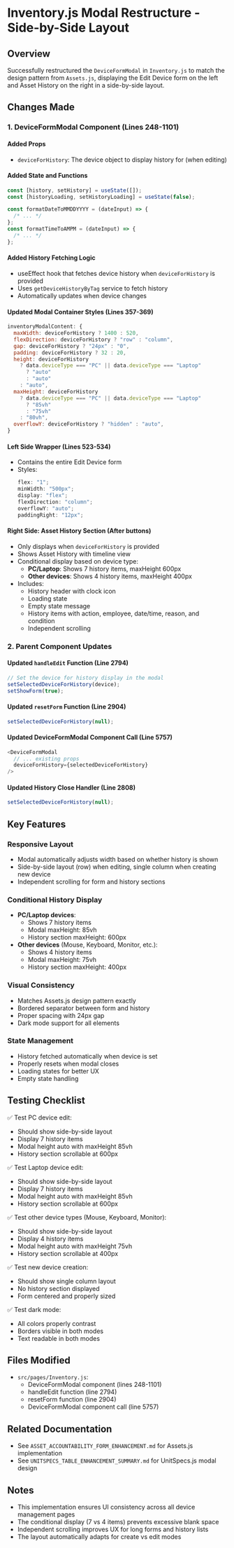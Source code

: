 # Inventory.js Modal Restructure - Side-by-Side Layout

## Overview

Successfully restructured the `DeviceFormModal` in `Inventory.js` to match the design pattern from `Assets.js`, displaying the Edit Device form on the left and Asset History on the right in a side-by-side layout.

## Changes Made

### 1. DeviceFormModal Component (Lines 248-1101)

#### Added Props

- `deviceForHistory`: The device object to display history for (when editing)

#### Added State and Functions

```javascript
const [history, setHistory] = useState([]);
const [historyLoading, setHistoryLoading] = useState(false);

const formatDateToMMDDYYYY = (dateInput) => {
  /* ... */
};
const formatTimeToAMPM = (dateInput) => {
  /* ... */
};
```

#### Added History Fetching Logic

- useEffect hook that fetches device history when `deviceForHistory` is provided
- Uses `getDeviceHistoryByTag` service to fetch history
- Automatically updates when device changes

#### Updated Modal Container Styles (Lines 357-369)

```javascript
inventoryModalContent: {
  maxWidth: deviceForHistory ? 1400 : 520,
  flexDirection: deviceForHistory ? "row" : "column",
  gap: deviceForHistory ? "24px" : "0",
  padding: deviceForHistory ? 32 : 20,
  height: deviceForHistory
    ? data.deviceType === "PC" || data.deviceType === "Laptop"
      ? "auto"
      : "auto"
    : "auto",
  maxHeight: deviceForHistory
    ? data.deviceType === "PC" || data.deviceType === "Laptop"
      ? "85vh"
      : "75vh"
    : "80vh",
  overflowY: deviceForHistory ? "hidden" : "auto",
}
```

#### Left Side Wrapper (Lines 523-534)

- Contains the entire Edit Device form
- Styles:
  ```javascript
  flex: "1";
  minWidth: "500px";
  display: "flex";
  flexDirection: "column";
  overflowY: "auto";
  paddingRight: "12px";
  ```

#### Right Side: Asset History Section (After buttons)

- Only displays when `deviceForHistory` is provided
- Shows Asset History with timeline view
- Conditional display based on device type:
  - **PC/Laptop**: Shows 7 history items, maxHeight 600px
  - **Other devices**: Shows 4 history items, maxHeight 400px
- Includes:
  - History header with clock icon
  - Loading state
  - Empty state message
  - History items with action, employee, date/time, reason, and condition
  - Independent scrolling

### 2. Parent Component Updates

#### Updated `handleEdit` Function (Line 2794)

```javascript
// Set the device for history display in the modal
setSelectedDeviceForHistory(device);
setShowForm(true);
```

#### Updated `resetForm` Function (Line 2904)

```javascript
setSelectedDeviceForHistory(null);
```

#### Updated DeviceFormModal Component Call (Line 5757)

```javascript
<DeviceFormModal
  // ... existing props
  deviceForHistory={selectedDeviceForHistory}
/>
```

#### Updated History Close Handler (Line 2808)

```javascript
setSelectedDeviceForHistory(null);
```

## Key Features

### Responsive Layout

- Modal automatically adjusts width based on whether history is shown
- Side-by-side layout (row) when editing, single column when creating new device
- Independent scrolling for form and history sections

### Conditional History Display

- **PC/Laptop devices**:
  - Shows 7 history items
  - Modal maxHeight: 85vh
  - History section maxHeight: 600px
- **Other devices** (Mouse, Keyboard, Monitor, etc.):
  - Shows 4 history items
  - Modal maxHeight: 75vh
  - History section maxHeight: 400px

### Visual Consistency

- Matches Assets.js design pattern exactly
- Bordered separator between form and history
- Proper spacing with 24px gap
- Dark mode support for all elements

### State Management

- History fetched automatically when device is set
- Properly resets when modal closes
- Loading states for better UX
- Empty state handling

## Testing Checklist

✅ Test PC device edit:

- Should show side-by-side layout
- Display 7 history items
- Modal height auto with maxHeight 85vh
- History section scrollable at 600px

✅ Test Laptop device edit:

- Should show side-by-side layout
- Display 7 history items
- Modal height auto with maxHeight 85vh
- History section scrollable at 600px

✅ Test other device types (Mouse, Keyboard, Monitor):

- Should show side-by-side layout
- Display 4 history items
- Modal height auto with maxHeight 75vh
- History section scrollable at 400px

✅ Test new device creation:

- Should show single column layout
- No history section displayed
- Form centered and properly sized

✅ Test dark mode:

- All colors properly contrast
- Borders visible in both modes
- Text readable in both modes

## Files Modified

- `src/pages/Inventory.js`:
  - DeviceFormModal component (lines 248-1101)
  - handleEdit function (line 2794)
  - resetForm function (line 2904)
  - DeviceFormModal component call (line 5757)

## Related Documentation

- See `ASSET_ACCOUNTABILITY_FORM_ENHANCEMENT.md` for Assets.js implementation
- See `UNITSPECS_TABLE_ENHANCEMENT_SUMMARY.md` for UnitSpecs.js modal design

## Notes

- This implementation ensures UI consistency across all device management pages
- The conditional display (7 vs 4 items) prevents excessive blank space
- Independent scrolling improves UX for long forms and history lists
- The layout automatically adapts for create vs edit modes
